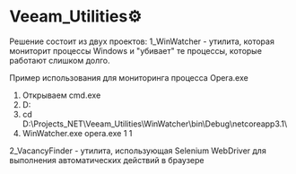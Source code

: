 # Veeam_Utilities⚙

Решение состоит из двух проектов:
1_WinWatcher - утилита, которая мониторит процессы Windows и "убивает" те процессы, которые работают слишком долго.

Пример использования для мониторинга процесса Opera.exe
  1) Открываем cmd.exe
  2) D:
  3) cd D:\Projects\_NET\Veeam_Utilities\WinWatcher\bin\Debug\netcoreapp3.1\
  4) WinWatcher.exe opera.exe 1 1
  
2_VacancyFinder - утилита, использующая Selenium WebDriver для выполнения автоматических действий в браузере
